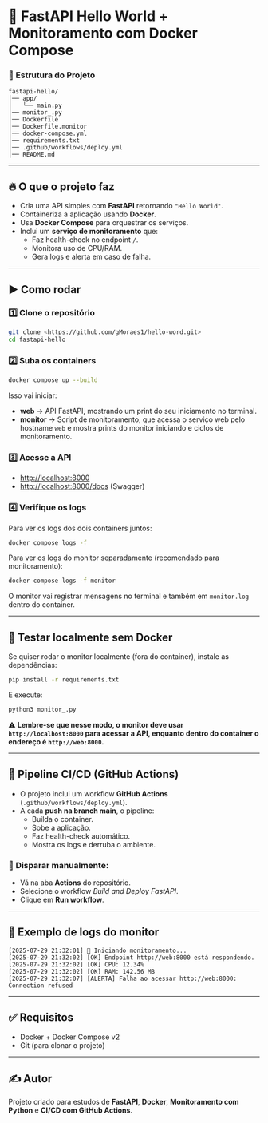 # 🚀 FastAPI Hello World + Monitoramento com Docker Compose

### 📂 Estrutura do Projeto
```
fastapi-hello/
│── app/
│   └── main.py
│── monitor_.py
│── Dockerfile
│── Dockerfile.monitor
│── docker-compose.yml
│── requirements.txt
│── .github/workflows/deploy.yml
│── README.md
```

---

## 🔥 O que o projeto faz
- Cria uma API simples com **FastAPI** retornando `"Hello World"`.
- Containeriza a aplicação usando **Docker**.
- Usa **Docker Compose** para orquestrar os serviços.
- Inclui um **serviço de monitoramento** que:
  - Faz health-check no endpoint `/`.
  - Monitora uso de CPU/RAM.
  - Gera logs e alerta em caso de falha.

---

## ▶️ Como rodar

### 1️⃣ Clone o repositório
```bash
git clone <https://github.com/gMoraes1/hello-word.git>
cd fastapi-hello
```

### 2️⃣ Suba os containers
```bash
docker compose up --build
```

Isso vai iniciar:

- **web** → API FastAPI, mostrando um print do seu iniciamento no terminal.  
- **monitor** → Script de monitoramento, que acessa o serviço web pelo hostname `web` e mostra prints do monitor iniciando e ciclos de monitoramento.

### 3️⃣ Acesse a API
- [http://localhost:8000](http://localhost:8000)  
- [http://localhost:8000/docs](http://localhost:8000/docs) (Swagger)

### 4️⃣ Verifique os logs
Para ver os logs dos dois containers juntos:
```bash
docker compose logs -f
```

Para ver os logs do monitor separadamente (recomendado para monitoramento):
```bash
docker compose logs -f monitor
```

O monitor vai registrar mensagens no terminal e também em `monitor.log` dentro do container.

---

## 🧪 Testar localmente sem Docker
Se quiser rodar o monitor localmente (fora do container), instale as dependências:
```bash
pip install -r requirements.txt
```

E execute:
```bash
python3 monitor_.py
```

⚠️ **Lembre-se que nesse modo, o monitor deve usar `http://localhost:8000` para acessar a API, enquanto dentro do container o endereço é `http://web:8000`.**

---

## 📌 Pipeline CI/CD (GitHub Actions)
- O projeto inclui um workflow **GitHub Actions** (`.github/workflows/deploy.yml`).
- A cada **push na branch main**, o pipeline:
  - Builda o container.
  - Sobe a aplicação.
  - Faz health-check automático.
  - Mostra os logs e derruba o ambiente.

### 🔹 Disparar manualmente:
- Vá na aba **Actions** do repositório.
- Selecione o workflow *Build and Deploy FastAPI*.
- Clique em **Run workflow**.

---

## 📜 Exemplo de logs do monitor

```
[2025-07-29 21:32:01] 🚀 Iniciando monitoramento...
[2025-07-29 21:32:02] [OK] Endpoint http://web:8000 está respondendo.
[2025-07-29 21:32:02] [OK] CPU: 12.34%
[2025-07-29 21:32:02] [OK] RAM: 142.56 MB
[2025-07-29 21:32:07] [ALERTA] Falha ao acessar http://web:8000: Connection refused
```

---

## ✅ Requisitos
- Docker + Docker Compose v2  
- Git (para clonar o projeto)

---

## ✍️ Autor
Projeto criado para estudos de **FastAPI**, **Docker**, **Monitoramento com Python** e **CI/CD com GitHub Actions**.
